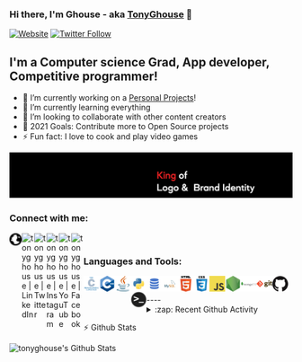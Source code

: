 ### Hi there, I'm Ghouse - aka [TonyGhouse][website] 👋

[![Website](https://img.shields.io/website?label=tonyghouse.com&style=for-the-badge&url=https%3A%2F%2Ftonyghouse.com)](https://about.me/tonyghouse)
[![Twitter Follow](https://img.shields.io/twitter/follow/tonyghouse?color=1DA1F2&logo=twitter&style=for-the-badge)](https://twitter.com/intent/follow?original_referer=https%3A%2F%2Fgithub.com%2Ftonyghouse&screen_name=tonyghouse)

## I'm a Computer science Grad, App developer, Competitive programmer!

- 🔭 I’m currently working on a [Personal Projects][gitprojects]!
- 🌱 I’m currently learning everything
- 👯 I’m looking to collaborate with other content creators
- 🥅 2021 Goals: Contribute more to Open Source projects
- ⚡ Fun fact: I love to cook and play video games


![](https://github.com/tonyghouse/tonyghouse/blob/main/assets/gbanner.jpg)


### Connect with me:

[<img align="left" alt="tonyghouse.com" width="22px" src="https://raw.githubusercontent.com/iconic/open-iconic/master/svg/globe.svg" />][website]
[<img align="left" alt="tonyghouse | LinkedIn" width="22px" src="https://cdn.jsdelivr.net/npm/simple-icons@v3/icons/linkedin.svg" />][linkedin]
[<img align="left" alt="tonyghouse | Twitter" width="22px" src="https://cdn.jsdelivr.net/npm/simple-icons@v3/icons/twitter.svg" />][twitter]
[<img align="left" alt="tonyghouse | Instagram" width="22px" src="https://cdn.jsdelivr.net/npm/simple-icons@v3/icons/instagram.svg" />][instagram]
[<img align="left" alt="tonyghouse | YouTube" width="22px" src="https://cdn.jsdelivr.net/npm/simple-icons@v3/icons/youtube.svg" />][youtube]
[<img align="left" alt="tonyghouse | Facebook" width="22px" src="https://cdn.jsdelivr.net/npm/simple-icons@v3/icons/facebook.svg" />][facebook]
<br />

### Languages and Tools:
<img align="left" alt="C" width="28px" src="https://raw.githubusercontent.com/github/explore/80688e429a7d4ef2fca1e82350fe8e3517d3494d/topics/c/c.png" />
<img align="left" alt="C++" width="28px" src="https://raw.githubusercontent.com/github/explore/80688e429a7d4ef2fca1e82350fe8e3517d3494d/topics/cpp/cpp.png" />
<img align="left" alt="Java" width="28px" src="https://raw.githubusercontent.com/github/explore/80688e429a7d4ef2fca1e82350fe8e3517d3494d/topics/java/java.png" />
<img align="left" alt="python" width="28px" src="https://raw.githubusercontent.com/github/explore/80688e429a7d4ef2fca1e82350fe8e3517d3494d/topics/python/python.png" />
<img align="left" alt="SQL" width="28px" src="https://raw.githubusercontent.com/github/explore/80688e429a7d4ef2fca1e82350fe8e3517d3494d/topics/sql/sql.png" />
<img align="left" alt="MySQL" width="28px" src="https://raw.githubusercontent.com/github/explore/80688e429a7d4ef2fca1e82350fe8e3517d3494d/topics/mysql/mysql.png" />
<img align="left" alt="HTML5" width="28px" src="https://raw.githubusercontent.com/github/explore/80688e429a7d4ef2fca1e82350fe8e3517d3494d/topics/html/html.png" />
<img align="left" alt="CSS3" width="28px" src="https://raw.githubusercontent.com/github/explore/80688e429a7d4ef2fca1e82350fe8e3517d3494d/topics/css/css.png" />
<img align="left" alt="JavaScript" width="28px" src="https://raw.githubusercontent.com/github/explore/80688e429a7d4ef2fca1e82350fe8e3517d3494d/topics/javascript/javascript.png" />
<img align="left" alt="Node.js" width="28px" src="https://raw.githubusercontent.com/github/explore/80688e429a7d4ef2fca1e82350fe8e3517d3494d/topics/nodejs/nodejs.png" />
<img align="left" alt="MongoDB" width="28px" src="https://raw.githubusercontent.com/github/explore/80688e429a7d4ef2fca1e82350fe8e3517d3494d/topics/mongodb/mongodb.png" />
<img align="left" alt="Git" width="28px" src="https://raw.githubusercontent.com/github/explore/80688e429a7d4ef2fca1e82350fe8e3517d3494d/topics/git/git.png" />
<img align="left" alt="GitHub" width="28px" src="https://raw.githubusercontent.com/github/explore/78df643247d429f6cc873026c0622819ad797942/topics/github/github.png" />
<img align="left" alt="Terminal" width="28px" src="https://raw.githubusercontent.com/github/explore/80688e429a7d4ef2fca1e82350fe8e3517d3494d/topics/terminal/terminal.png" />

<br />
<br />
----
</br>

<details>
  <summary>:zap: Recent Github Activity</summary>
  
<!--START_SECTION:activity-->
1. 💪 Opened PR [#6](https://github.com//colbyfayock/50-projects-for-react-and-the-static-web/pull/6) in [colbyfayock/50-projects-for-react-and-the-static-web](https://github.com//colbyfayock/50-projects-for-react-and-the-static-web)
2. 🗣 Commented on [#249](https://github.com//abhisheknaiidu/awesome-github-profile-readme/issues/249) in [abhisheknaiidu/awesome-github-profile-readme](https://github.com//abhisheknaiidu/awesome-github-profile-readme)
3. 🗣 Commented on [#249](https://github.com//abhisheknaiidu/awesome-github-profile-readme/issues/249) in [abhisheknaiidu/awesome-github-profile-readme](https://github.com//abhisheknaiidu/awesome-github-profile-readme)
4. 💪 Opened PR [#249](https://github.com//abhisheknaiidu/awesome-github-profile-readme/pull/249) in [abhisheknaiidu/awesome-github-profile-readme](https://github.com//abhisheknaiidu/awesome-github-profile-readme)
5. ❗️ Closed issue [#9](https://github.com//jamesgeorge007/github-activity-readme/issues/9) in [jamesgeorge007/github-activity-readme](https://github.com//jamesgeorge007/github-activity-readme)
<!--END_SECTION:activity-->

</details>

:zap: Github Stats

  <img align="left" alt="tonyghouse's Github Stats" src="https://github-readme-stats.vercel.app/api?username=tonyghouse&&show_icons=true&title_color=ffffff&icon_color=bb2acf&text_color=daf7dc&bg_color=151515" />


[website]: https://about.me/tonyghouse
[twitter]: https://twitter.com/tonyghouse
[youtube]: https://youtube.com/tonyghouse
[instagram]: https://instagram.com/tonyghouse
[linkedin]: https://linkedin.com/in/tonyghouse
[facebook]:https://facebook.com/realtonyghouse
[gitprojects]:https://github.com/tonyghouse?tab=repositories


<!--
**tonyghouse/tonyghouse** is a ✨ _special_ ✨ repository because its `README.md` (this file) appears on your GitHub profile.

Here are some ideas to get you started:

- 🔭 I’m currently working on ...
- 🌱 I’m currently learning ...
- 👯 I’m looking to collaborate on ...
- 🤔 I’m looking for help with ...
- 💬 Ask me about ...
- 📫 How to reach me: ...
- 😄 Pronouns: ...
- ⚡ Fun fact: ...
-->
